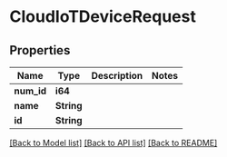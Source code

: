 # CloudIoTDeviceRequest

## Properties

Name | Type | Description | Notes
------------ | ------------- | ------------- | -------------
**num_id** | **i64** |  | 
**name** | **String** |  | 
**id** | **String** |  | 

[[Back to Model list]](../README.md#documentation-for-models) [[Back to API list]](../README.md#documentation-for-api-endpoints) [[Back to README]](../README.md)


